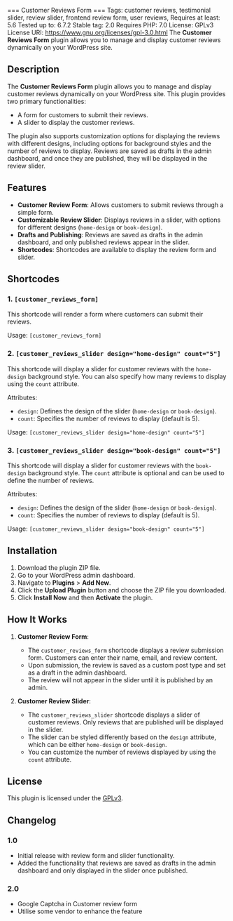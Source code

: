 === Customer Reviews Form ===
Tags: customer reviews, testimonial slider, review slider, frontend review form, user reviews,
Requires at least: 5.6
Tested up to: 6.7.2
Stable tag: 2.0
Requires PHP: 7.0
License: GPLv3
License URI: https://www.gnu.org/licenses/gpl-3.0.html
The **Customer Reviews Form** plugin allows you to manage and display customer reviews dynamically on your WordPress site.

## Description

The **Customer Reviews Form** plugin allows you to manage and display customer reviews dynamically on your WordPress site. This plugin provides two primary functionalities:

- A form for customers to submit their reviews.
- A slider to display the customer reviews.

The plugin also supports customization options for displaying the reviews with different designs, including options for background styles and the number of reviews to display. Reviews are saved as drafts in the admin dashboard, and once they are published, they will be displayed in the review slider.

## Features

- **Customer Review Form**: Allows customers to submit reviews through a simple form.
- **Customizable Review Slider**: Displays reviews in a slider, with options for different designs (`home-design` or `book-design`).
- **Drafts and Publishing**: Reviews are saved as drafts in the admin dashboard, and only published reviews appear in the slider.
- **Shortcodes**: Shortcodes are available to display the review form and slider.

## Shortcodes

### 1. `[customer_reviews_form]`

This shortcode will render a form where customers can submit their reviews.

Usage:
```[customer_reviews_form]```

### 2. `[customer_reviews_slider design="home-design" count="5"]`

This shortcode will display a slider for customer reviews with the `home-design` background style. You can also specify how many reviews to display using the `count` attribute.

Attributes:
- `design`: Defines the design of the slider (`home-design` or `book-design`).
- `count`: Specifies the number of reviews to display (default is 5).

Usage:
```[customer_reviews_slider design="home-design" count="5"]```

### 3. `[customer_reviews_slider design="book-design" count="5"]`

This shortcode will display a slider for customer reviews with the `book-design` background style. The `count` attribute is optional and can be used to define the number of reviews.

Attributes:
- `design`: Defines the design of the slider (`home-design` or `book-design`).
- `count`: Specifies the number of reviews to display (default is 5).

Usage:
```[customer_reviews_slider design="book-design" count="5"]```

## Installation

1. Download the plugin ZIP file.
2. Go to your WordPress admin dashboard.
3. Navigate to **Plugins** > **Add New**.
4. Click the **Upload Plugin** button and choose the ZIP file you downloaded.
5. Click **Install Now** and then **Activate** the plugin.

## How It Works

1. **Customer Review Form**:
   - The `customer_reviews_form` shortcode displays a review submission form. Customers can enter their name, email, and review content.
   - Upon submission, the review is saved as a custom post type and set as a draft in the admin dashboard.
   - The review will not appear in the slider until it is published by an admin.

2. **Customer Review Slider**:
   - The `customer_reviews_slider` shortcode displays a slider of customer reviews. Only reviews that are published will be displayed in the slider.
   - The slider can be styled differently based on the `design` attribute, which can be either `home-design` or `book-design`.
   - You can customize the number of reviews displayed by using the `count` attribute.


## License

This plugin is licensed under the [GPLv3](https://www.gnu.org/licenses/gpl-3.0.html).

## Changelog

### 1.0
- Initial release with review form and slider functionality.
- Added the functionality that reviews are saved as drafts in the admin dashboard and only displayed in the slider once published.
### 2.0
- Google Captcha in Customer review form
- Utilise some vendor to enhance the feature
